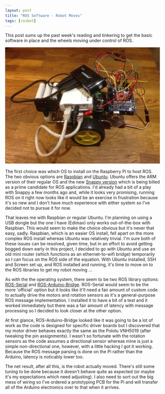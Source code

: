 ```yaml
---
layout: post
title: "ROS Software - Robot Moves"
tags: [rosbot]
---
```


This post sums up the past week's reading and tinkering to get the basic software in place and the wheels moving under control of ROS.

![](/images/rosbot/IMG_0021.tn.jpg)

The first choice was which OS to install on the Raspberry Pi to host ROS.  The two obvious options are [Raspbian](http://www.raspbian.org/) and [Ubuntu](http://www.ubuntu.org/).  Ubuntu offers the ARM version of their regular OS and the new [Snappy version](https://developer.ubuntu.com/en/snappy/) which is being billed as a prime candidate for ROS applications.  I'd already had a bit of a play with Snappy a few months ago and, while it looks very promising, running ROS on it right now looks like it would be an exercise in frustration because it's so new and I don't have much experience with either system so I've decided not to pursue it for now.

That leaves me with Raspbian or regular Ubuntu.  I'm planning on using a USB dongle but the one I have (Edimax) only works out-of-the-box with Raspbian.  This would seem to make the choice obvious but it's never that easy, sadly.  Raspbian, which is an easier OS install, fell apart on the more complex ROS install whereas Ubuntu was relatively trivial.  I'm sure both of these issues can be resolved, given time, but in an effort to avoid getting bogged down early in this project, I decided to go with Ubuntu and use an old mini router (which functions as an ethernet-to-wifi bridge) temporarily so I can focus on the ROS side of the equation.  With Ubuntu installed, SSH and Screen set up, and ROS installed and running, it's time to move on to the ROS libraries to get my robot moving ...

As with the the operating system, there seem to be two ROS library options: [ROS-Serial](http://wiki.ros.org/rosserial_arduino) and [ROS-Arduino-Bridge](http://wiki.ros.org/ros_arduino_bridge).  ROS-Serial would seem to be the more 'official' option but it looks like it'll need a fair amount of custom code to actually drive the motors and rotation sensors as it's a general-purpose ROS message implementation.  I installed it to have a bit of a test and it worked immediately but there was a fair amount of latency with message processing so I decided to look closer at the other option.

At first glance, ROS-Arduino-Bridge looked like it was going to be a lot of work as the code is designed for specific driver boards but I discovered that my motor driver behaves exactly the same as the Pololu VNH5019 (after tweaking the pin assignments).  I wasn't so fortunate with the rotation sensors as the code assumes a directional sensor whereas mine is just a simple non-directional one, however, with a little hacking I got it working.  Because the ROS message parsing is done on the Pi rather than the Arduino, latency is noticably lower too.

The net result, after all this, is the robot actually moved.  There's still some tuning to be done because it doesn't behave quite as expected (or maybe it's my expectations which need adjusting).  I also need to sort out the big mess of wiring so I've ordered a prototyping PCB for the Pi and will transfer all of the Arduino electronics over to that when it arrives.
